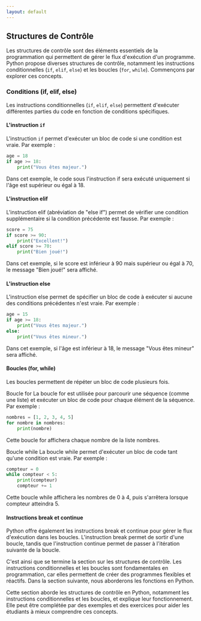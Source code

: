 ```yaml
---
layout: default
---
```

## Structures de Contrôle

Les structures de contrôle sont des éléments essentiels de la programmation qui permettent de gérer le flux d'exécution d'un programme. Python propose diverses structures de contrôle, notamment les instructions conditionnelles (`if`, `elif`, `else`) et les boucles (`for`, `while`). Commençons par explorer ces concepts.

### Conditions (if, elif, else)

Les instructions conditionnelles (`if`, `elif`, `else`) permettent d'exécuter différentes parties du code en fonction de conditions spécifiques.

#### L'instruction `if`

L'instruction `if` permet d'exécuter un bloc de code si une condition est vraie. Par exemple :

``` python
age = 18
if age >= 18:
    print("Vous êtes majeur.")
```
Dans cet exemple, le code sous l'instruction if sera exécuté uniquement si l'âge est supérieur ou égal à 18.

#### L'instruction elif
L'instruction elif (abréviation de "else if") permet de vérifier une condition supplémentaire si la condition précédente est fausse. Par exemple :

``` python
score = 75
if score >= 90:
    print("Excellent!")
elif score >= 70:
    print("Bien joué!")
```
Dans cet exemple, si le score est inférieur à 90 mais supérieur ou égal à 70, le message "Bien joué!" sera affiché.

#### L'instruction else
L'instruction else permet de spécifier un bloc de code à exécuter si aucune des conditions précédentes n'est vraie. Par exemple :

```python
age = 15
if age >= 18:
    print("Vous êtes majeur.")
else:
    print("Vous êtes mineur.")
```
Dans cet exemple, si l'âge est inférieur à 18, le message "Vous êtes mineur" sera affiché.

#### Boucles (for, while)
Les boucles permettent de répéter un bloc de code plusieurs fois.

Boucle for
La boucle for est utilisée pour parcourir une séquence (comme une liste) et exécuter un bloc de code pour chaque élément de la séquence. Par exemple :

```python
nombres = [1, 2, 3, 4, 5]
for nombre in nombres:
    print(nombre)
```
Cette boucle for affichera chaque nombre de la liste nombres.

Boucle while
La boucle while permet d'exécuter un bloc de code tant qu'une condition est vraie. Par exemple :

```python
compteur = 0
while compteur < 5:
    print(compteur)
    compteur += 1
```
Cette boucle while affichera les nombres de 0 à 4, puis s'arrêtera lorsque compteur atteindra 5.

#### Instructions break et continue
Python offre également les instructions break et continue pour gérer le flux d'exécution dans les boucles. L'instruction break permet de sortir d'une boucle, tandis que l'instruction continue permet de passer à l'itération suivante de la boucle.

C'est ainsi que se termine la section sur les structures de contrôle. Les instructions conditionnelles et les boucles sont fondamentales en programmation, car elles permettent de créer des programmes flexibles et réactifs. Dans la section suivante, nous aborderons les fonctions en Python.

Cette section aborde les structures de contrôle en Python, notamment les instructions conditionnelles et les boucles, et explique leur fonctionnement. Elle peut être complétée par des exemples et des exercices pour aider les étudiants à mieux comprendre ces concepts.






